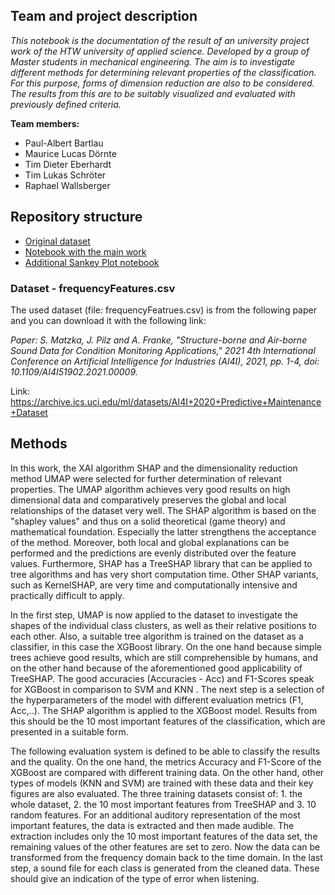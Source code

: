## Team and project  description
*This notebook is the documentation of the result of an university project work of the HTW university of applied science. Developed by a group of Master students in mechanical engineering. The aim is to investigate different methods for determining relevant properties of the classification. For this purpose, forms of dimension reduction are also to be considered. The results from this are to be suitably visualized and evaluated with previously defined criteria.*

**Team members:**


*   Paul-Albert Bartlau
*   Maurice Lucas Dörnte
*   Tim Dieter Eberhardt
*   Tim Lukas Schröter
*   Raphael Wallsberger

## Repository structure

- [Original dataset](frequencyFeatures.csv)
- [Notebook with the main work](XAI_SHAP_UMAP.ipynb)
- [Additional Sankey Plot notebook](SankeyPlot.ipynb) 

### Dataset - frequencyFeatures.csv
The used dataset (file: frequencyFeatrues.csv) is from the following paper and you can download it with the following link:

*Paper: S. Matzka, J. Pilz and A. Franke, "Structure-borne and Air-borne Sound Data for Condition Monitoring Applications," 2021 4th International Conference on Artificial Intelligence for Industries (AI4I), 2021, pp. 1-4, doi: 10.1109/AI4I51902.2021.00009.*

Link: https://archive.ics.uci.edu/ml/datasets/AI4I+2020+Predictive+Maintenance+Dataset
## Methods

In this work, the XAI algorithm SHAP and the dimensionality reduction method UMAP were selected for further determination of relevant properties. The UMAP algorithm achieves very good results on high dimensional data and comparatively preserves the global and local relationships of the dataset very well. The SHAP algorithm is based on the "shapley values" and thus on a solid theoretical (game theory) and mathematical foundation. Especially the latter strengthens the acceptance of the method. Moreover, both local and global explanations can be performed and the predictions are evenly distributed over the feature values. Furthermore, SHAP has a TreeSHAP library that can be applied to tree algorithms and has very short computation time. Other SHAP variants, such as KernelSHAP, are very time and computationally intensive and practically difficult to apply.

In the first step, UMAP is now applied to the dataset to investigate the shapes of the individual class clusters, as well as their relative positions to each other. Also, a suitable tree algorithm is trained on the dataset as a classifier, in this case the XGBoost library. On the one hand because simple trees achieve good results, which are still comprehensible by humans, and on the other hand because of the aforementioned good applicability of TreeSHAP. The good accuracies (Accuracies - Acc) and F1-Scores speak for XGBoost in comparison to SVM and KNN . The next step is a selection of the hyperparameters of the model with different evaluation metrics (F1, Acc,..). The SHAP algorithm is applied to the XGBoost model. Results from this should be the 10 most important features of the classification, which are presented in a suitable form.

The following evaluation system is defined to be able to classify the results and the quality. On the one hand, the metrics Accuracy and F1-Score of the XGBoost are compared with different training data. On the other hand, other types of models (KNN and SVM) are trained with these data and their key figures are also evaluated. The three training datasets consist of: 1. the whole dataset, 2. the 10 most important features from TreeSHAP and 3. 10 random features. 
For an additional auditory representation of the most important features, the data is extracted and then made audible. The extraction includes only the 10 most important features of the data set, the remaining values of the other features are set to zero. Now the data can be transformed from the frequency domain back to the time domain. In the last step, a sound file for each class is generated from the cleaned data. These should give an indication of the type of error when listening.



